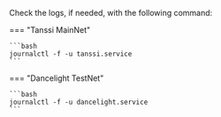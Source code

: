 Check the logs, if needed, with the following command:

=== "Tanssi MainNet"

    ```bash
    journalctl -f -u tanssi.service
    ```

=== "Dancelight TestNet"
    
    ```bash
    journalctl -f -u dancelight.service
    ```